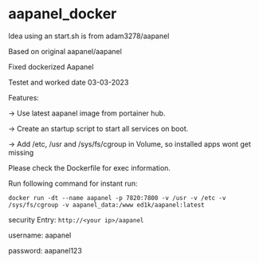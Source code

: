 # aapanel_docker
Idea using an start.sh is from adam3278/aapanel

Based on original aapanel/aapanel

Fixed dockerized Aapanel

Testet and worked date 03-03-2023

Features:

-> Use latest aapanel image from portainer hub.

-> Create an startup script to start all services on boot.

-> Add /etc, /usr and /sys/fs/cgroup in Volume, so installed apps wont get missing



Please check the Dockerfile for exec information.



Run following command for instant run:

`docker run -dt --name aapanel -p 7820:7800 -v /usr -v /etc -v /sys/fs/cgroup -v aapanel_data:/www ed1k/aapanel:latest`

security Entry: `http://<your ip>/aapanel`
  
username: aapanel
  
password: aapanel123
